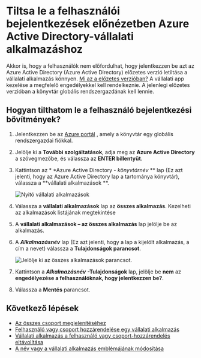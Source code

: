 <properties
    pageTitle="Tiltsa le a felhasználói bejelentkezések előnézetben Azure Active Directory-vállalati alkalmazáshoz |} Microsoft Azure"
    description="Vállalati alkalmazás letiltása, így a felhasználók nem előfordulhat, hogy jelentkezzen be azt az Azure Active Directory"
    services="active-directory"
    documentationCenter=""
    authors="curtand"
    manager="femila"
    editor=""/>

<tags
    ms.service="active-directory"
    ms.workload="identity"
    ms.tgt_pltfrm="na"
    ms.devlang="na"
    ms.topic="article"
    ms.date="10/17/2016"
    ms.author="curtand"/>


# <a name="disable-user-sign-ins-for-an-enterprise-app-in-azure-active-directory-preview"></a>Tiltsa le a felhasználói bejelentkezések előnézetben Azure Active Directory-vállalati alkalmazáshoz

Akkor is, hogy a felhasználók nem előfordulhat, hogy jelentkezzen be azt az Azure Active Directory (Azure Active Directory) előzetes verzió letiltása a vállalati alkalmazás könnyen. [Mi az a előzetes verzióban?](active-directory-preview-explainer.md) A vállalati app kezelése a megfelelő engedélyekkel kell rendelkeznie. A jelenlegi előzetes verzióban a könyvtár globális rendszergazdának kell lennie.

## <a name="how-do-i-disable-user-sign-ins"></a>Hogyan tilthatom le a felhasználó bejelentkezési bővítmények?

1. Jelentkezzen be az [Azure portál](https://portal.azure.com) , amely a könyvtár egy globális rendszergazdai fiókkal.

2. Jelölje ki a **További szolgáltatások**, adja meg az **Azure Active Directory** a szövegmezőbe, és válassza az **ENTER billentyűt**.

3. Kattintson az * *Azure Active Directory - *könyvtárnév* ** lap (Ez azt jelenti, hogy az Azure Active Directory lap a tartománya könyvtár), válassza a **vállalati alkalmazások **.

    ![Nyitó vállalati alkalmazások](./media/active-directory-coreapps-disable-app-azure-portal/open-enterprise-apps.png)

4. Válassza a **vállalati alkalmazások** lap az **összes alkalmazás**. Kezelheti az alkalmazások listájának megtekintése

5. A **vállalati alkalmazások – az összes alkalmazás** lap jelölje be az alkalmazás.

6. A ***Alkalmazásnév*** lap (Ez azt jelenti, hogy a lap a kijelölt alkalmazás, a cím a nevet) válassza a **Tulajdonságok parancsot**.

    ![Jelölje ki az összes alkalmazások parancsot.](./media/active-directory-coreapps-disable-app-azure-portal/select-app.png)

7. Kattintson a ***Alkalmazásnév*** **-Tulajdonságok** lap, jelölje be **nem** az **engedélyezése a felhasználóknak, hogy jelentkezzen be?**.

8. Válassza a **Mentés** parancsot.

## <a name="next-steps"></a>Következő lépések

- [Az összes csoport megjelenítéséhez](active-directory-groups-view-azure-portal.md)
- [Felhasználó vagy csoport hozzárendelése egy vállalati alkalmazás](active-directory-coreapps-assign-user-azure-portal.md)
- [Vállalati alkalmazás a felhasználó vagy csoport-hozzárendelés eltávolítása](active-directory-coreapps-remove-assignment-azure-portal.md)
- [A név vagy a vállalati alkalmazás emblémájának módosítása](active-directory-coreapps-change-app-logo-user-azure-portal.md)
